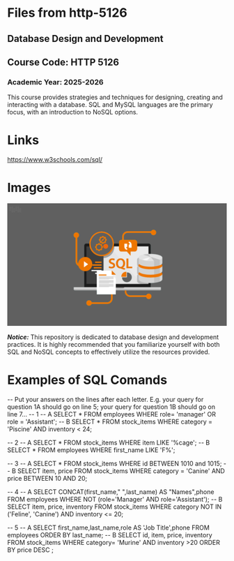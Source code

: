 # Files from http-5126
## Database Design and Development
## Course Code: HTTP 5126

### Academic Year: 2025-2026

This course provides strategies and techniques for designing, creating and interacting with a database. SQL and MySQL languages are the primary focus, with an introduction to NoSQL options.

# Links
https://www.w3schools.com/sql/

# Images
![Database Design Overview](sql.png)

***Notice:*** This repository is dedicated to database design and development practices. It is highly recommended that you familiarize yourself with both SQL and NoSQL concepts to effectively utilize the resources provided.
# Examples of SQL Comands
-- Put your answers on the lines after each letter. E.g. your query for question 1A should go on line 5; your query for question 1B should go on line 7...
-- 1 
-- A
SELECT * FROM employees WHERE role= 'manager' OR role = 'Assistant';
-- B
SELECT * FROM stock_items WHERE category = 'Piscine' AND inventory < 24;

-- 2
-- A
SELECT * FROM stock_items WHERE item LIKE '%cage';
-- B
SELECT * FROM employees WHERE first_name LIKE 'F%';

-- 3
-- A
SELECT * FROM stock_items WHERE id BETWEEN 1010 and 1015;
-- B
SELECT item, price FROM stock_items WHERE category = 'Canine' AND price BETWEEN 10 AND 20;

-- 4
-- A
SELECT  CONCAT(first_name," ",last_name) AS "Names",phone FROM employees WHERE NOT (role='Manager' AND role='Assistant');
-- B
SELECT item, price, inventory FROM stock_items WHERE category NOT IN ('Feline', 'Canine') AND inventory <= 20;

-- 5
-- A
SELECT first_name,last_name,role AS 'Job Title',phone FROM employees ORDER BY last_name;
-- B
SELECT id, item, price, inventory FROM stock_items WHERE category= 'Murine' AND inventory >20
ORDER BY price DESC ;
